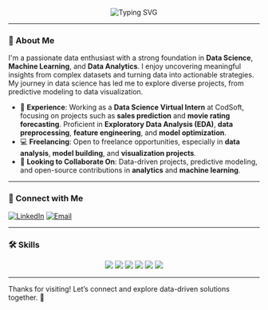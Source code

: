 <p align="center">
  <img src="https://readme-typing-svg.demolab.com?font=Fira+Code&size=24&pause=1000&color=F7591D&width=435&lines=Hi,+I+am+Girish+Kumar;Welcome+to+my+GitHub+Profile!" alt="Typing SVG" />
</p>

---

### 👋 About Me
I'm a passionate data enthusiast with a strong foundation in **Data Science**, **Machine Learning**, and **Data Analytics**. I enjoy uncovering meaningful insights from complex datasets and turning data into actionable strategies. My journey in data science has led me to explore diverse projects, from predictive modeling to data visualization.

- 💼 **Experience**: Working as a **Data Science Virtual Intern** at CodSoft, focusing on projects such as **sales prediction** and **movie rating forecasting**. Proficient in **Exploratory Data Analysis (EDA)**, **data preprocessing**, **feature engineering**, and **model optimization**.
- 💻 **Freelancing**: Open to freelance opportunities, especially in **data analysis**, **model building**, and **visualization projects**.
- 💞️ **Looking to Collaborate On**: Data-driven projects, predictive modeling, and open-source contributions in **analytics** and **machine learning**.

---

### 🔗 Connect with Me
[![LinkedIn](https://img.shields.io/badge/LinkedIn-Connect-blue?style=flat&logo=linkedin)](https://www.linkedin.com/in/gkb6201/) 
[![Email](https://img.shields.io/badge/Email-girish119628@gmail.com-orange?style=flat&logo=gmail)](mailto:girish119628@gmail.com)

---

### 🛠️ Skills
<p align="center">
  <img src="https://img.shields.io/badge/-Python-3776AB?style=for-the-badge&logo=python&logoColor=white" />
  <img src="https://img.shields.io/badge/-MySQL-4479A1?style=for-the-badge&logo=mysql&logoColor=white" />
  <img src="https://img.shields.io/badge/-Excel-217346?style=for-the-badge&logo=microsoft-excel&logoColor=white" />
  <img src="https://img.shields.io/badge/-Machine%20Learning-FF6F00?style=for-the-badge&logo=tensorflow&logoColor=white" />
  <img src="https://img.shields.io/badge/-Power%20BI-F2C811?style=for-the-badge&logo=power-bi&logoColor=black" />
  <img src="https://img.shields.io/badge/-Business%20Statistics-808080?style=for-the-badge&logo=chart-bar&logoColor=white" />
</p>

---

Thanks for visiting! Let’s connect and explore data-driven solutions together. 🚀
